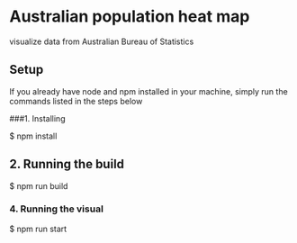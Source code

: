 # Australian population heat map

visualize data from Australian Bureau of Statistics


## Setup

If you already have node and npm installed in your machine, simply run the commands listed in the steps below


###1. Installing

$ npm install


## 2. Running the build

$ npm run build


### 4. Running the visual
 $ npm run start